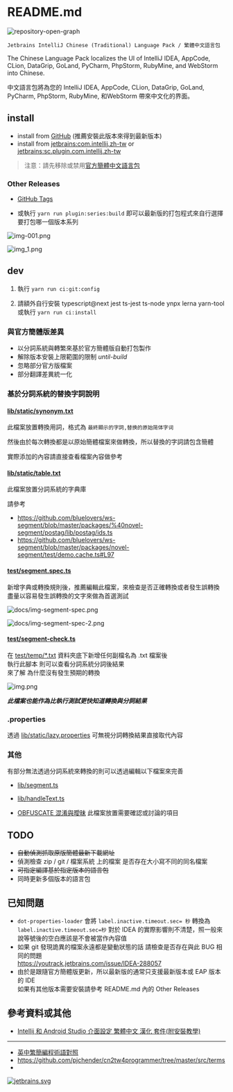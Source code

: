# README.md

![repository-open-graph](repository-open-graph.png)

    Jetbrains IntelliJ Chinese (Traditional) Language Pack / 繁體中文語言包

The Chinese Language Pack localizes the UI of IntelliJ IDEA, AppCode, CLion, DataGrip, GoLand, PyCharm, PhpStorm, RubyMine, and WebStorm into Chinese.

中文語言包將為您的 IntelliJ IDEA, AppCode, CLion, DataGrip, GoLand, PyCharm, PhpStorm, RubyMine, 和WebStorm 帶來中文化的界面。

## install

- install from [GitHub](https://github.com/bluelovers/idea-l10n-zht/raw/master/plugin-dev-out/zh.jar) (推薦安裝此版本來得到最新版本)
- install from [jetbrains:com.intellij.zh-tw](https://plugins.jetbrains.com/plugin/18365-chinese-traditional-language-pack-----) or [jetbrains:sc.plugin.com.intellij.zh-tw](https://plugins.jetbrains.com/plugin/18574-chinese-traditional-language-pack-----)

> 注意：請先移除或禁用[官方簡體中文語言包](https://plugins.jetbrains.com/plugin/13710-chinese-simplified-language-pack----)

### Other Releases

- [GitHub Tags](https://github.com/bluelovers/idea-l10n-zht/tags)

- 或執行 `yarn run plugin:series:build` 即可以最新版的打包程式來自行選擇要打包哪一個版本系列

![img-001.png](docs/img-001.png)

![img_1.png](docs/img_1.png)

## dev

1. 執行 `yarn run ci:git:config`

2. 請額外自行安裝 typescript@next jest ts-jest ts-node ynpx lerna yarn-tool  
  或執行 `yarn run ci:install`

### 與官方簡體版差異

- 以分詞系統與轉繁來基於官方簡體版自動打包製作
- 解除版本安裝上限範圍的限制 *until-build*
- 忽略部分官方版檔案
- 部分翻譯差異統一化

### 基於分詞系統的替換字詞說明

#### [lib/static/synonym.txt](lib/static/synonym.txt)

此檔案放置轉換用詞，格式為 `最終顯示的字詞,替换的原始简体字词`

然後由於每次轉換都是以原始簡體檔案來做轉換，所以替換的字詞請包含簡體

實際添加的內容請直接查看檔案內容做參考

#### [lib/static/table.txt](lib/static/table.txt)

此檔案放置分詞系統的字典庫

請參考 

- https://github.com/bluelovers/ws-segment/blob/master/packages/%40novel-segment/postag/lib/postag/ids.ts
- https://github.com/bluelovers/ws-segment/blob/master/packages/novel-segment/test/demo.cache.ts#L97

#### [test/segment.spec.ts](test/segment.spec.ts)

新增字典或轉換規則後，推薦編輯此檔案，來檢查是否正確轉換或者發生誤轉換  
盡量以容易發生誤轉換的文字來做為首選測試

![docs/img-segment-spec.png](docs/img-segment-spec.png)

![docs/img-segment-spec-2.png](docs/img-segment-spec-2.png)

#### [test/segment-check.ts](test/segment-check.ts)

在 [test/temp/*.txt](test/temp) 資料夾底下新增任何副檔名為 .txt 檔案後  
執行此腳本 則可以查看分詞系統分詞後結果  
來了解 為什麼沒有發生預期的轉換

![img.png](docs/img.png)

**_此檔案也能作為比執行測試更快知道轉換與分詞結果_**

### .properties

透過 [lib/static/lazy.properties](lib/static/lazy.properties) 可無視分詞轉換結果直接取代內容

### 其他

有部分無法透過分詞系統來轉換的則可以透過編輯以下檔案來完善

- [lib/segment.ts](lib/segment.ts)
- [lib/handleText.ts](lib/handleText.ts)

- [OBFUSCATE 混淆與曖昧](OBFUSCATE.md) 此檔案放置需要確認或討論的項目

## TODO

- ~~自動偵測抓取原版簡體最新下載網址~~
- 偵測檢查 zip / git / 檔案系統 上的檔案 是否存在大小寫不同的同名檔案
- ~~可指定編譯基於指定版本的語言包~~
- 同時更新多個版本的語言包

## 已知問題

- `dot-properties-loader` 會將 `label.inactive.timeout.sec= 秒` 轉換為 `label.inactive.timeout.sec=秒` 對於 IDEA 的實際影響則不清楚，照一般來說等號後的空白應該是不會被當作內容值
- 如果 git 發現詭異的檔案永遠都是變動狀態的話 請檢查是否存在與此 BUG 相同的問題  
  https://youtrack.jetbrains.com/issue/IDEA-288057
- 由於是跟隨官方簡體版更新，所以最新版的通常只支援最新版本或 EAP 版本的 IDE  
  如果有其他版本需要安裝請參考 README.md 內的 Other Releases

## 參考資料或其他

- [Intellij 和 Android Studio 介面設定 繁體中文 漢化 套件(附安裝教學)](https://www.ruyut.com/2022/01/Chinese-Traditional.html)

---

- [英中繁簡編程術語對照](https://www.limoritakeu.tech/2017/11/20/translation-terms/)
- https://github.com/pjchender/cn2tw4programmer/tree/master/src/terms
- 

[![jetbrains.svg](jetbrains.svg)](https://www.jetbrains.com/?from=idea-l10n-zht)
